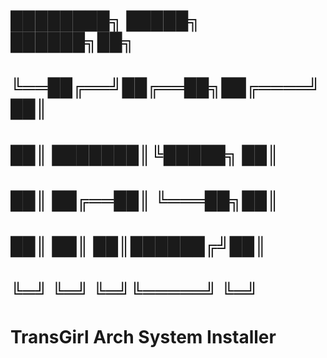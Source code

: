 # ████████╗ █████╗  ██████╗██╗
# ╚══██╔══╝██╔══██╗██╔════╝██║
#    ██║   ███████║╚█████╗ ██║
#    ██║   ██╔══██║ ╚═══██╗██║
#    ██║   ██║  ██║██████╔╝██║
#    ╚═╝   ╚═╝  ╚═╝╚═════╝ ╚═╝
# TransGirl Arch System Installer
